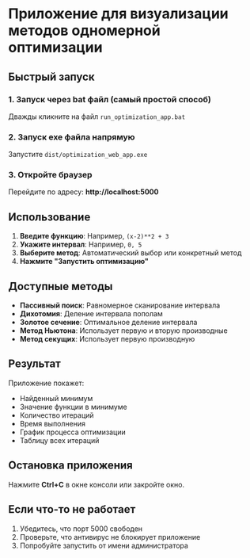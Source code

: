 # Приложение для визуализации методов одномерной оптимизации

## Быстрый запуск

### 1. Запуск через bat файл (самый простой способ)
Дважды кликните на файл `run_optimization_app.bat`

### 2. Запуск exe файла напрямую
Запустите `dist/optimization_web_app.exe`

### 3. Откройте браузер
Перейдите по адресу: **http://localhost:5000**

## Использование

1. **Введите функцию**: Например, `(x-2)**2 + 3`
2. **Укажите интервал**: Например, `0, 5`
3. **Выберите метод**: Автоматический выбор или конкретный метод
4. **Нажмите "Запустить оптимизацию"**

## Доступные методы

- **Пассивный поиск**: Равномерное сканирование интервала
- **Дихотомия**: Деление интервала пополам
- **Золотое сечение**: Оптимальное деление интервала
- **Метод Ньютона**: Использует первую и вторую производные
- **Метод секущих**: Использует первую производную

## Результат

Приложение покажет:
- Найденный минимум
- Значение функции в минимуме
- Количество итераций
- Время выполнения
- График процесса оптимизации
- Таблицу всех итераций

## Остановка приложения

Нажмите **Ctrl+C** в окне консоли или закройте окно.

## Если что-то не работает

1. Убедитесь, что порт 5000 свободен
2. Проверьте, что антивирус не блокирует приложение
3. Попробуйте запустить от имени администратора
